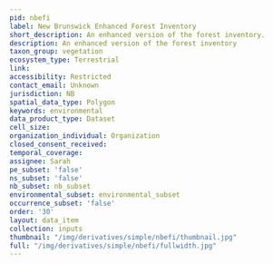 ```yaml
---
pid: nbefi
label: New Brunswick Enhanced Forest Inventory
short_description: An enhanced version of the forest inventory.
description: An enhanced version of the forest inventory
taxon_group: vegetation
ecosystem_type: Terrestrial
link: 
accessibility: Restricted
contact_email: Unknown
jurisdiction: NB
spatial_data_type: Polygon
keywords: environmental
data_product_type: Dataset
cell_size: 
organization_individual: Organization
closed_consent_received: 
temporal_coverage: 
assignee: Sarah
pe_subset: 'false'
ns_subset: 'false'
nb_subset: nb_subset
environmental_subset: environmental_subset
occurrence_subset: 'false'
order: '30'
layout: data_item
collection: inputs
thumbnail: "/img/derivatives/simple/nbefi/thumbnail.jpg"
full: "/img/derivatives/simple/nbefi/fullwidth.jpg"
---
```

